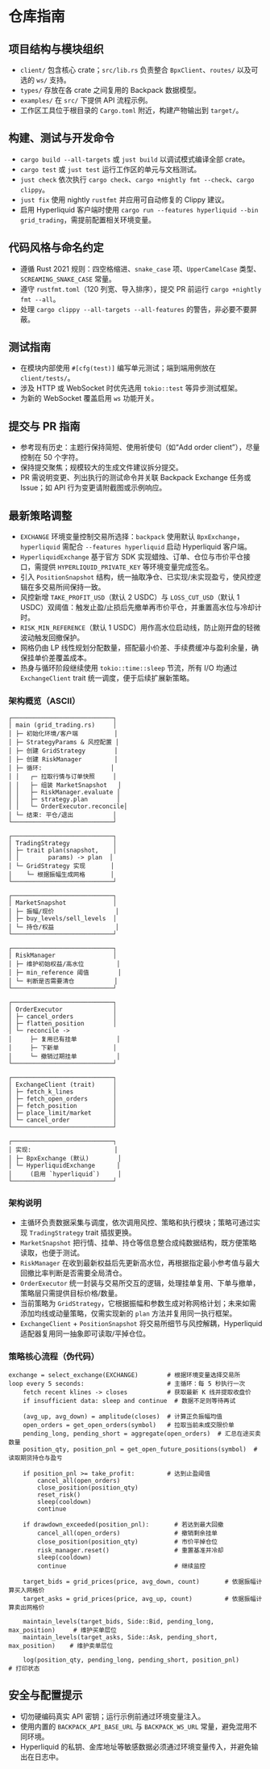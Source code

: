 # 仓库指南

## 项目结构与模块组织
- `client/` 包含核心 crate；`src/lib.rs` 负责整合 `BpxClient`、`routes/` 以及可选的 `ws/` 支持。
- `types/` 存放在各 crate 之间复用的 Backpack 数据模型。
- `examples/` 在 `src/` 下提供 API 流程示例。
- 工作区工具位于根目录的 `Cargo.toml` 附近，构建产物输出到 `target/`。

## 构建、测试与开发命令
- `cargo build --all-targets` 或 `just build` 以调试模式编译全部 crate。
- `cargo test` 或 `just test` 运行工作区的单元与文档测试。
- `just check` 依次执行 `cargo check`、`cargo +nightly fmt --check`、`cargo clippy`。
- `just fix` 使用 nightly `rustfmt` 并应用可自动修复的 Clippy 建议。
- 启用 Hyperliquid 客户端时使用 `cargo run --features hyperliquid --bin grid_trading`，需提前配置相关环境变量。

## 代码风格与命名约定
- 遵循 Rust 2021 规则：四空格缩进、`snake_case` 项、`UpperCamelCase` 类型、`SCREAMING_SNAKE_CASE` 常量。
- 遵守 `rustfmt.toml`（120 列宽、导入排序），提交 PR 前运行 `cargo +nightly fmt --all`。
- 处理 `cargo clippy --all-targets --all-features` 的警告，非必要不要屏蔽。

## 测试指南
- 在模块内部使用 `#[cfg(test)]` 编写单元测试；端到端用例放在 `client/tests/`。
- 涉及 HTTP 或 WebSocket 时优先选用 `tokio::test` 等异步测试框架。
- 为新的 WebSocket 覆盖启用 `ws` 功能开关。

## 提交与 PR 指南
- 参考现有历史：主题行保持简短、使用祈使句（如“Add order client”），尽量控制在 50 个字符。
- 保持提交聚焦；规模较大的生成文件建议拆分提交。
- PR 需说明变更、列出执行的测试命令并关联 Backpack Exchange 任务或 Issue；如 API 行为变更请附截图或示例响应。

## 最新策略调整
- `EXCHANGE` 环境变量控制交易所选择：`backpack` 使用默认 `BpxExchange`，`hyperliquid` 需配合 `--features hyperliquid` 启动 Hyperliquid 客户端。
- `HyperliquidExchange` 基于官方 SDK 实现蜡烛、订单、仓位与市价平仓接口，需提供 `HYPERLIQUID_PRIVATE_KEY` 等环境变量完成签名。
- 引入 `PositionSnapshot` 结构，统一抽取净仓、已实现/未实现盈亏，使风控逻辑在多交易所间保持一致。
- 风控新增 `TAKE_PROFIT_USD`（默认 2 USDC）与 `LOSS_CUT_USD`（默认 1 USDC）双阈值：触发止盈/止损后先撤单再市价平仓，并重置高水位与冷却计时。
- `RISK_MIN_REFERENCE`（默认 1 USDC）用作高水位启动线，防止刚开盘的轻微波动触发回撤保护。
- 网格仍由 LP 线性规划分配数量，搭配最小价差、手续费缓冲与盈利余量，确保挂单价差覆盖成本。
- 热身与循环阶段继续使用 `tokio::time::sleep` 节流，所有 I/O 均通过 `ExchangeClient` trait 统一调度，便于后续扩展新策略。

### 架构概览（ASCII）
```text
┌────────────────────────────┐
│ main (grid_trading.rs)     │
│ ├─ 初始化环境/客户端          │
│ ├─ StrategyParams & 风控配置 │
│ ├─ 创建 GridStrategy        │
│ ├─ 创建 RiskManager         │
│ ├─ 循环:                   │
│ │   ┌─ 拉取行情与订单快照     │
│ │   ├─ 组装 MarketSnapshot   │
│ │   ├─ RiskManager.evaluate │
│ │   ├─ strategy.plan        │
│ │   └─ OrderExecutor.reconcile│
│ └─ 结束: 平仓/退出           │
└────────────────────────────┘

┌────────────────────────────┐
│ TradingStrategy            │
│ ├─ trait plan(snapshot,    │
│ │        params) -> plan  │
│ └─ GridStrategy 实现       │
│    └─ 根据振幅生成网格       │
└────────────────────────────┘

┌────────────────────────────┐
│ MarketSnapshot             │
│ ├─ 振幅/现价                 │
│ ├─ buy_levels/sell_levels  │
│ └─ 持仓/权益                 │
└────────────────────────────┘

┌────────────────────────────┐
│ RiskManager                │
│ ├─ 维护初始权益/高水位         │
│ ├─ min_reference 阈值        │
│ └─ 判断是否需要清仓           │
└────────────────────────────┘

┌────────────────────────────┐
│ OrderExecutor              │
│ ├─ cancel_orders           │
│ ├─ flatten_position        │
│ └─ reconcile ->
│     ├─ 复用已有挂单           │
│     ├─ 下新单               │
│     └─ 撤销过期挂单           │
└────────────────────────────┘

┌────────────────────────────┐
│ ExchangeClient (trait)     │
│ ├─ fetch_k_lines           │
│ ├─ fetch_open_orders       │
│ ├─ fetch_position          │
│ ├─ place_limit/market      │
│ └─ cancel_order            │
└────────────────────────────┘

┌────────────────────────────┐
│ 实现:                       │
│ ├─ BpxExchange (默认)        │
│ └─ HyperliquidExchange      │
│     (启用 `hyperliquid`)     │
└────────────────────────────┘
```

### 架构说明
- 主循环负责数据采集与调度，依次调用风控、策略和执行模块；策略可通过实现 `TradingStrategy` trait 插拔更换。
- `MarketSnapshot` 把行情、挂单、持仓等信息整合成纯数据结构，既方便策略读取，也便于测试。
- `RiskManager` 在收到最新权益后先更新高水位，再根据指定最小参考值与最大回撤比率判断是否需要全局清仓。
- `OrderExecutor` 统一封装与交易所交互的逻辑，处理挂单复用、下单与撤单，策略层只需提供目标价格/数量。
- 当前策略为 `GridStrategy`，它根据振幅和参数生成对称网格计划；未来如需添加均线或动量策略，仅需实现新的 `plan` 方法并复用同一执行框架。
- `ExchangeClient` + `PositionSnapshot` 将交易所细节与风控解耦，Hyperliquid 适配器复用同一抽象即可读取/平掉仓位。

### 策略核心流程（伪代码）
```text
exchange = select_exchange(EXCHANGE)        # 根据环境变量选择交易所
loop every 5 seconds:                       # 主循环：每 5 秒执行一次
    fetch recent klines -> closes           # 获取最新 K 线并提取收盘价
    if insufficient data: sleep and continue  # 数据不足则等待再试

    (avg_up, avg_down) = amplitude(closes)  # 计算正负振幅均值
    open_orders = get_open_orders(symbol)   # 拉取当前未成交限价单
    pending_long, pending_short = aggregate(open_orders)  # 汇总在途买卖数量
    position_qty, position_pnl = get_open_future_positions(symbol)  # 读取期货持仓与盈亏

    if position_pnl >= take_profit:         # 达到止盈阈值
        cancel_all(open_orders)
        close_position(position_qty)
        reset_risk()
        sleep(cooldown)
        continue

    if drawdown_exceeded(position_pnl):       # 若达到最大回撤
        cancel_all(open_orders)               # 撤销剩余挂单
        close_position(position_qty)          # 市价平掉仓位
        risk_manager.reset()                  # 重置基准并冷却
        sleep(cooldown)
        continue                              # 继续监控

    target_bids = grid_prices(price, avg_down, count)       # 依据振幅计算买入网格价
    target_asks = grid_prices(price, avg_up, count)         # 依据振幅计算卖出网格价

    maintain_levels(target_bids, Side::Bid, pending_long, max_position)     # 维护买单层位
    maintain_levels(target_asks, Side::Ask, pending_short, max_position)    # 维护卖单层位

    log(position_qty, pending_long, pending_short, position_pnl)            # 打印状态
```

## 安全与配置提示
- 切勿硬编码真实 API 密钥；运行示例前通过环境变量注入。
- 使用内置的 `BACKPACK_API_BASE_URL` 与 `BACKPACK_WS_URL` 常量，避免混用不同环境。
- Hyperliquid 的私钥、金库地址等敏感数据必须通过环境变量传入，并避免输出在日志中。
